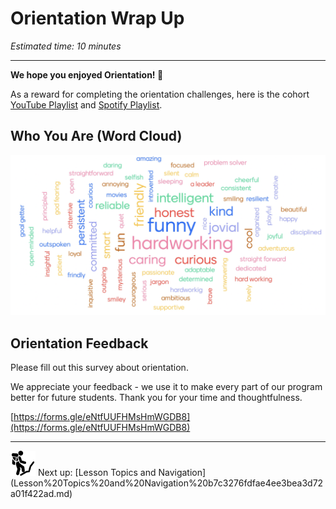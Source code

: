 # Orientation Wrap Up

*Estimated time: 10 minutes*

---

**We hope you enjoyed Orientation! 🎉**

As a reward for completing the orientation challenges, here is the cohort [YouTube Playlist](https://youtube.com/playlist?list=PLEApm5XV23vV7Jl6-CcVAveNjqqC6K2g9) and [Spotify Playlist](https://open.spotify.com/playlist/05ecgtMQr9PWHBlY7sWWgv?si=887b34d2370a486a).

## Who You Are (Word Cloud)

![A4B24BCF-7F4E-460B-B21A-1F3374DAED77-535-0002C7B88196EEE7.png](Orientation%20Wrap%20Up%20e4dca9ce814b4eeebebf8904e783ecec/A4B24BCF-7F4E-460B-B21A-1F3374DAED77-535-0002C7B88196EEE7.png)

## Orientation Feedback

Please fill out this survey about orientation. 

We appreciate your feedback - we use it to make every part of our program better for future students. Thank you for your time and thoughtfulness.

[https://forms.gle/eNtfUUFHMsHmWGDB8](https://forms.gle/eNtfUUFHMsHmWGDB8)

---

<aside>
<img src="../man-in-hike.png" alt="../man-in-hike.png" width="40px" /> Next up: [Lesson Topics and Navigation](Lesson%20Topics%20and%20Navigation%20b7c3276fdfae4ee3bea3d72a01f422ad.md)

</aside>